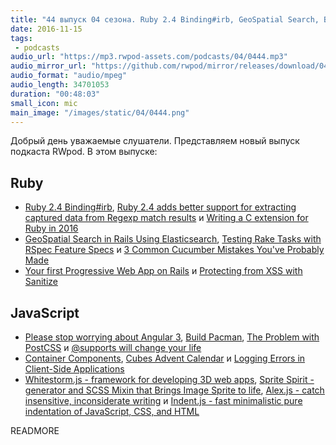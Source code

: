 ```yaml
---
title: "44 выпуск 04 сезона. Ruby 2.4 Binding#irb, GeoSpatial Search, Build Pacman, Whitestorm.js, Sprite Spirit, Alex.js, Indent.js и прочее"
date: 2016-11-15
tags:
 - podcasts
audio_url: "https://mp3.rwpod-assets.com/podcasts/04/0444.mp3"
audio_mirror_url: "https://github.com/rwpod/mirror/releases/download/04.44/0444.mp3"
audio_format: "audio/mpeg"
audio_length: 34701053
duration: "00:48:03"
small_icon: mic
main_image: "/images/static/04/0444.png"
---
```


Добрый день уважаемые слушатели. Представляем новый выпуск подкаста RWpod. В этом выпуске:

## Ruby

 - [Ruby 2.4 Binding#irb](http://enderahmetyurt.com/2016/ruby2-4-binding-irb/), [Ruby 2.4 adds better support for extracting captured data from Regexp match results](http://blog.bigbinary.com/2016/11/10/ruby-2-4-adds-better-support-for-extracting-captured-data-from-regexp-match-results.html) и [Writing a C extension for Ruby in 2016](https://www.xavierriley.co.uk/writing-a-c-extension-for-ruby-in-2016/)
 - [GeoSpatial Search in Rails Using Elasticsearch](https://code.tutsplus.com/tutorials/geospatial-search-in-rails-using-elasticsearch--cms-22921), [Testing Rake Tasks with RSpec Feature Specs](http://chriswoodford.posthaven.com/testing-rake-tasks-with-rspec-feature-specs) и [3 Common Cucumber Mistakes You've Probably Made](https://advancedweb.hu/2016/11/08/cucumber_mistakes/)
 - [Your first Progressive Web App on Rails](https://rossta.net/blog/make-your-rails-app-a-progressive-web-app.html) и [Protecting from XSS with Sanitize](https://gorails.com/episodes/protecting-from-xss-with-sanitize)

## JavaScript

 - [Please stop worrying about Angular 3](https://toddmotto.com/please-stop-worrying-about-angular-3), [Build Pacman](http://www.jeffreybiles.com/build-pacman), [The Problem with PostCSS](https://medium.com/@KingdaroBL/the-problem-with-postcss-86bfb5f0a3f8) и [@supports will change your life](http://www.lottejackson.com/learning/supports-will-change-your-life)
 - [Container Components](https://medium.com/@learnreact/container-components-c0e67432e005), [Cubes Advent Calendar](http://tympanus.net/codrops/2016/11/09/cubes-advent-calendar/) и [Logging Errors in Client-Side Applications](https://www.sitepoint.com/logging-errors-client-side-apps/)
 - [Whitestorm.js - framework for developing 3D web apps](https://whsjs.io), [Sprite Spirit - generator and SCSS Mixin that Brings Image Sprite to life](https://eliorshalev.github.io/sprite-spirit/), [Alex.js - catch insensitive, inconsiderate writing](http://alexjs.com/) и [Indent.js - fast minimalistic pure indentation of JavaScript, CSS, and HTML](https://zebzhao.github.io/indent.js/)


READMORE
